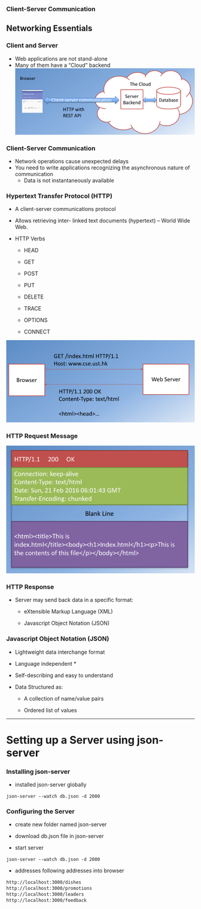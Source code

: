 ### Client-Server Communication

## Networking Essentials

### Client and Server

* Web applications are not stand-alone
* Many of them have a “Cloud” backend![](/assets/L2W4_1HTTP.png)

### Client-Server Communication

* Network operations cause unexpected delays
* You need to write applications recognizing the asynchronous nature of communication
  * Data is not instantaneously available

### Hypertext Transfer Protocol \(HTTP\)

* A client-server communications protocol
* Allows retrieving inter- linked text documents \(hypertext\) – World Wide Web.
* HTTP Verbs

  * HEAD

  * GET

  * POST

  * PUT

  * DELETE

  * TRACE

  * OPTIONS

  * CONNECT

![](/assets/W4_1HTTPDemo.png)

### HTTP Request Message

![](/assets/L2W4HTTPRequestMessage.png)

### HTTP Response

* Server may send back data in a specific format:

  * eXtensible Markup Language \(XML\)

  * Javascript Object Notation \(JSON\)

### Javascript Object Notation \(JSON\)

* Lightweight data interchange format
* Language independent \*
* Self-describing and easy to understand
* Data Structured as:

  * A collection of name/value pairs

  * Ordered list of values

---

# Setting up a Server using json-server

### Installing json-server

* installed  json-server globally

```
json-server --watch db.json -d 2000
```

### Configuring the Server

* create new folder named json-server

* download db.json file in json-server

* start server

```
json-server --watch db.json -d 2000
```

* addresses following addresses into browser

```
http://localhost:3000/dishes
http://localhost:3000/promotions
http://localhost:3000/leaders
http://localhost:3000/feedback
```




